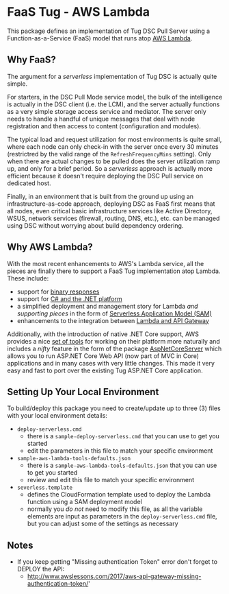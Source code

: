 # FaaS Tug - AWS Lambda

This package defines an implementation of Tug DSC Pull Server using a Function-as-a-Service (FaaS)
model that runs atop [AWS Lambda](https://aws.amazon.com/lambda/).

## Why FaaS?

The argument for a *serverless* implementation of Tug DSC is actually quite simple.

For starters, in the DSC Pull Mode service model, the bulk of the intelligence is actually in
the DSC client (i.e. the LCM), and the server actually functions as a very simple storage access
service and mediator.  The server only needs to handle a handful of unique messages that deal with
node registration and then access to content (configuration and modules).

The typical load and request utilization for most environments is quite small, where each node can
only check-in with the server once every 30 minutes (restrictred by the valid range of the
`RefreshFrequencyMins` setting).  Only when there are actual changes to be pulled does the server
utilization ramp up, and only for a brief period.  So a *serverless* approach is actually more
efficient because it doesn't require deploying the DSC Pull service on dedicated host.

Finally, in an environment that is built from the ground up using an infrastructure-as-code
approach, deploying DSC as FaaS first means that all nodes, even critical basic infrastructure
services like Active Directory, WSUS, network services (firewall, routing, DNS, etc.), etc.
can be managed using DSC without worrying about build dependency ordering.

## Why AWS Lambda?

With the most recent enhancements to AWS's Lambda service, all the pieces are finally there to
support a FaaS Tug implementation atop Lambda.  These include:
* support for [binary responses](https://aws.amazon.com/blogs/compute/binary-support-for-api-integrations-with-amazon-api-gateway/)
* support for [C# and the .NET platform](https://aws.amazon.com/blogs/compute/announcing-c-sharp-support-for-aws-lambda/)
* a simplified deployment and management story for Lambda *and supporting pieces* in the form of [Serverless Application Model (SAM)](https://aws.amazon.com/blogs/compute/introducing-simplified-serverless-application-deplyoment-and-management/)
* enhancements to the integration between [Lambda and API Gateway](https://aws.amazon.com/blogs/compute/easier-integration-with-aws-lambda-and-amazon-api-gateway/)

Additionally, with the introduction of native .NET Core support, AWS provides a nice
[set of tools](https://github.com/aws/aws-lambda-dotnet) for working on their platform more naturally
and includes a *nifty* feature in the form of the package
[AspNetCoreServer](https://github.com/aws/aws-lambda-dotnet/tree/master/Libraries/src/Amazon.Lambda.AspNetCoreServer)
which allows you to run ASP.NET Core Web API (now part of MVC in Core) applications and in many
cases with very little changes.  This made it very easy and fast to port over the existing Tug
ASP.NET Core application.

## Setting Up Your Local Environment

To build/deploy this package you need to create/update up to three (3) files with your local environment details:
* `deploy-serverless.cmd`
  * there is a `sample-deploy-serverless.cmd` that you can use to get you started
  * edit the parameters in this file to match your specific environment
* `sample-aws-lambda-tools-defaults.json`
  * there is a `sample-aws-lambda-tools-defaults.json` that you can use to get you started
  * review and edit this file to match your specific environment
* `severless.template`
  * defines the CloudFormation template used to deploy the Lambda function using a SAM
    deployment model
  * normally you *do not* need to modify this file, as all the variable elements are
    input as parameters in the `deploy-serverless.cmd` file, but you can adjust some
    of the settings as necessary

## Notes

* If you keep getting "Missing authentication Token" error don't forget to DEPLOY the API:
  * http://www.awslessons.com/2017/aws-api-gateway-missing-authentication-token/'
